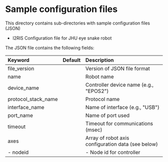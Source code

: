
# Sample configuration files

This directory contains sub-directories with sample configuration files (JSON)

  * I2RIS  Configuration file for JHU eye snake robot

The JSON file contains the following fields:

| Keyword       | Default   | Description                                           |
|:--------------|:----------|:------------------------------------------------------|
| file_version  |           | Version of JSON file format                           |
| name          |           | Robot name                                            |
| device_name   |           | Controller device name (e.g., "EPOS2")                |
| protocol_stack_name  |    | Protocol name                                         |
| interface_name |          | Name of interface (e.g., "USB")                       |
| port_name     |           | Name of port used                                     |
| timeout       |           | Timeout for communications (msec)                     |
| axes          |           | Array of robot axis configuration data (see below)    |
|  - nodeid     |           |  - Node id for controller                             |
